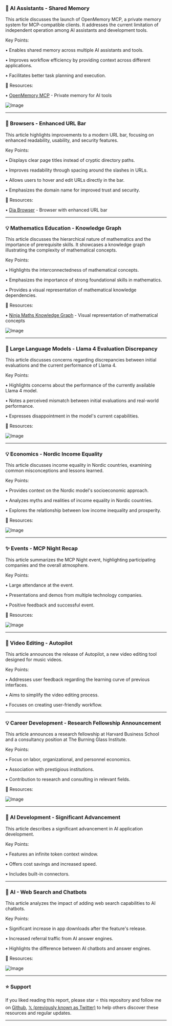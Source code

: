 ### 🤖 AI Assistants - Shared Memory

This article discusses the launch of OpenMemory MCP, a private memory system for MCP-compatible clients.  It addresses the current limitation of independent operation among AI assistants and development tools.

Key Points:

• Enables shared memory across multiple AI assistants and tools.


• Improves workflow efficiency by providing context across different applications.


• Facilitates better task planning and execution.


🔗 Resources:

• [OpenMemory MCP](https://x.com/andupoto) - Private memory for AI tools


![Image](https://pbs.twimg.com/amplify_video_thumb/1922310848590090240/img/hT7gPMECDr42acse.jpg)


---

### 🚀 Browsers - Enhanced URL Bar

This article highlights improvements to a modern URL bar, focusing on enhanced readability, usability, and security features.

Key Points:

• Displays clear page titles instead of cryptic directory paths.


• Improves readability through spacing around the slashes in URLs.


• Allows users to hover and edit URLs directly in the bar.


• Emphasizes the domain name for improved trust and security.


🔗 Resources:

• [Dia Browser](https://x.com/diabrowser) - Browser with enhanced URL bar


---

### 💡 Mathematics Education - Knowledge Graph

This article discusses the hierarchical nature of mathematics and the importance of prerequisite skills. It showcases a knowledge graph illustrating the complexity of mathematical concepts.

Key Points:

•  Highlights the interconnectedness of mathematical concepts.


• Emphasizes the importance of strong foundational skills in mathematics.


• Provides a visual representation of mathematical knowledge dependencies.



🔗 Resources:

• [Ninja Maths Knowledge Graph](https://x.com/ninja_maths/status/1825622462681461216) - Visual representation of mathematical concepts


![Image](https://pbs.twimg.com/media/GVXpByGWcAA6MA6?format=jpg&name=small)


---

### 🤖 Large Language Models - Llama 4 Evaluation Discrepancy

This article discusses concerns regarding discrepancies between initial evaluations and the current performance of Llama 4.

Key Points:

•  Highlights concerns about the performance of the currently available Llama 4 model.


•  Notes a perceived mismatch between initial evaluations and real-world performance.


•  Expresses disappointment in the model's current capabilities.



🔗 Resources:

![Image](https://pbs.twimg.com/media/GrBTEZrW0AAzRti?format=jpg&name=small)


---

### 💡 Economics - Nordic Income Equality

This article discusses income equality in Nordic countries, examining common misconceptions and lessons learned.

Key Points:

•  Provides context on the Nordic model's socioeconomic approach.


•  Analyzes myths and realities of income equality in Nordic countries.


•  Explores the relationship between low income inequality and prosperity.


🔗 Resources:

![Image](https://pbs.twimg.com/media/GrBgw1BXYAEtyCR?format=png&name=small)


---

### ✨ Events - MCP Night Recap

This article summarizes the MCP Night event, highlighting participating companies and the overall atmosphere.

Key Points:

•  Large attendance at the event.


•  Presentations and demos from multiple technology companies.


•  Positive feedback and successful event.


🔗 Resources:

![Image](https://pbs.twimg.com/amplify_video_thumb/1923126767021326336/img/sM8R0AnxFv6IkHdK.jpg)


---

### 🚀 Video Editing - Autopilot

This article announces the release of Autopilot, a new video editing tool designed for music videos.

Key Points:

•  Addresses user feedback regarding the learning curve of previous interfaces.


•  Aims to simplify the video editing process.


•  Focuses on creating user-friendly workflow.



---

### 💡 Career Development - Research Fellowship Announcement

This article announces a research fellowship at Harvard Business School and a consultancy position at The Burning Glass Institute.

Key Points:

•  Focus on labor, organizational, and personnel economics.


•  Association with prestigious institutions.


•  Contribution to research and consulting in relevant fields.


🔗 Resources:

![Image](https://pbs.twimg.com/media/GrAZs-KXUAA9SWQ?format=jpg&name=small)


---

### 🤖 AI Development - Significant Advancement

This article describes a significant advancement in AI application development.

Key Points:

•  Features an infinite token context window.


•  Offers cost savings and increased speed.


•  Includes built-in connectors.



---

### 🤖 AI - Web Search and Chatbots

This article analyzes the impact of adding web search capabilities to AI chatbots.

Key Points:

•  Significant increase in app downloads after the feature's release.


•  Increased referral traffic from AI answer engines.


•  Highlights the difference between AI chatbots and answer engines.



🔗 Resources:

![Image](https://pbs.twimg.com/media/GrBQg0sXYAEM22u?format=jpg&name=small)


---

### ⭐️ Support

If you liked reading this report, please star ⭐️ this repository and follow me on [Github](https://github.com/Drix10), [𝕏 (previously known as Twitter)](https://x.com/DRIX_10_) to help others discover these resources and regular updates.

---